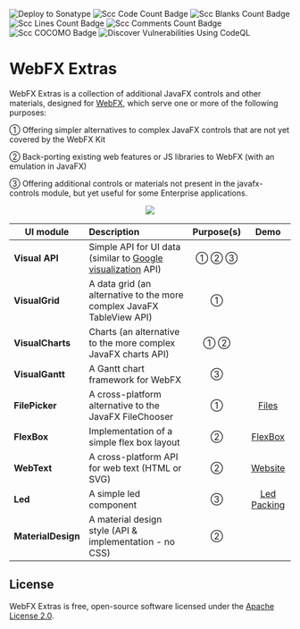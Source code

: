 ![Deploy to Sonatype](https://github.com/webfx-project/webfx-extras/actions/workflows/build-and-deploy-to-sonatype.yml/badge.svg)
![Scc Code Count Badge](https://sloc.xyz/github/webfx-project/webfx-extras/?category=code)
![Scc Blanks Count Badge](https://sloc.xyz/github/webfx-project/webfx-extras/?category=blanks)
![Scc Lines Count Badge](https://sloc.xyz/github/webfx-project/webfx-extras/?category=lines)
![Scc Comments Count Badge](https://sloc.xyz/github/webfx-project/webfx-extras/?category=comments)
![Scc COCOMO Badge](https://sloc.xyz/github/webfx-project/webfx-extras/?category=cocomo)
![Discover Vulnerabilities Using CodeQL](https://github.com/webfx-project/webfx-extras/actions/workflows/discover-vulnerabilities.yml/badge.svg)

# WebFX Extras

WebFX Extras is a collection of additional JavaFX controls and other materials, designed for [WebFX](https://github.com/webfx-project/webfx), which serve one or more of the following purposes:

① Offering simpler alternatives to complex JavaFX controls that are not yet covered by the WebFX Kit

② Back-porting existing web features or JS libraries to WebFX (with an emulation in JavaFX)   

③ Offering additional controls or materials not present in the javafx-controls module, but yet useful for some Enterprise applications.

<div align="center">
    <picture>
      <source media="(prefers-color-scheme: dark)" srcset="https://docs.webfx.dev/webfx-readmes/webfx-extras-dark.svg">
      <img src="https://docs.webfx.dev/webfx-readmes/webfx-extras-light.svg" />
    </picture>

| UI module          | Description                                                                                                                    | Purpose(s) |                    Demo                     |
|--------------------|:-------------------------------------------------------------------------------------------------------------------------------|:----------:|:-------------------------------------------:|
| **Visual API**     | Simple API for UI data (similar to [Google visualization](https://developers.google.com/chart/interactive/docs/reference) API) |   ① ② ③    |                                             |
| **VisualGrid**     | A data grid (an alternative to the more complex JavaFX TableView API)                                                          |     ①      |                                             |
| **VisualCharts**   | Charts (an alternative to the more complex JavaFX charts API)                                                                  |    ① ②     |                                             |
| **VisualGantt**    | A Gantt chart framework for WebFX                                                                                              |     ③      |                                             |
| **FilePicker**     | A cross-platform alternative to the JavaFX FileChooser                                                                         |     ①      |      [Files](https://files.webfx.dev)       |                                                               | 
| **FlexBox**        | Implementation of a simple flex box layout                                                                                     |     ②      |    [FlexBox](https://flexbox.webfx.dev)     |                                                               | 
| **WebText**        | A cross-platform API for web text (HTML or SVG)                                                                                |     ②      |        [Website](https://webfx.dev)         |
| **Led**            | A simple led component                                                                                                         |     ③      | [Led Packing](https://ledpacking.webfx.dev) |
| **MaterialDesign** | A material design style (API & implementation - no CSS)                                                                        |     ②      |                                             |

</div>

## License

WebFX Extras is free, open-source software licensed under the [Apache License 2.0](LICENSE).
